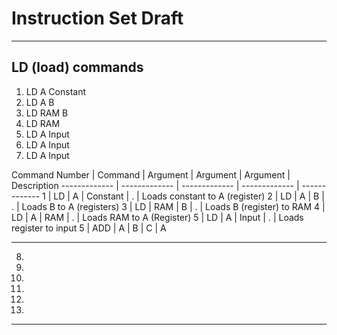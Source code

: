 # Instruction Set Draft #


---

## LD (load) commands
1. LD A Constant
2. LD A B
3. LD RAM B
4. LD RAM
5. LD A Input
6. LD A Input
7. LD A Input

Command Number  | Command | Argument | Argument | Argument | Description
------------- | ------------- | ------------- | ------------- | -------------
1 | LD | A | Constant | . | Loads constant to A (register)
2 | LD | A | B | . | Loads B to A (registers)
3 | LD | RAM | B | . | Loads B (register) to RAM
4 | LD | A | RAM | . | Loads RAM to A (Register)
5 | LD | A | Input | . | Loads register to input
5 | ADD | A | B | C | A

---

8.
9.
10.
11.
12.
13.

---
